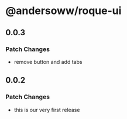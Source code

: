 # @andersoww/roque-ui

## 0.0.3

### Patch Changes

- remove button and add tabs

## 0.0.2

### Patch Changes

- this is our very first release
